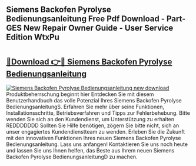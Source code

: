 ## Siemens Backofen Pyrolyse Bedienungsanleitung Free Pdf Download - Part-GES New Repair Owner Guide - User Service Edition WtxPu

# <h2><a href="http://df5jsm.blite.top/?on=Siemens+Backofen+Pyrolyse+Bedienungsanleitung">🔗Download 👉🔴 Siemens Backofen Pyrolyse Bedienungsanleitung</a></h2>

[![Siemens Backofen Pyrolyse Bedienungsanleitung new download](https://i.imgur.com/lujVjoI.png)](http://df5jsm.blite.top/?on=Siemens+Backofen+Pyrolyse+Bedienungsanleitung)
Produktbeherrschung beginnt hier Entdecken Sie mit diesem Benutzerhandbuch das volle Potenzial Ihres Siemens Backofen Pyrolyse BedienungsanleitungS. Erfahren Sie mehr über seine Funktionen, Installationsschritte, Betriebsverfahren und Tipps zur Fehlerbehebung. Bitte wenden Sie sich an den Kundendienst, um Unterstützung zu erhalten REDDDDDDD Sollten Sie Hilfe benötigen, zögern Sie bitte nicht, sich an unser engagiertes Kundendienstteam zu wenden. Erleben Sie die Zukunft mit den innovativen Funktionen Ihres neuen Siemens Backofen Pyrolyse Bedienungsanleitung. Lass uns anfangen! Kontaktieren Sie uns noch heute und lassen Sie uns Ihnen helfen, das Beste aus Ihrem neuen Siemens Backofen Pyrolyse BedienungsanleitungD zu machen.
